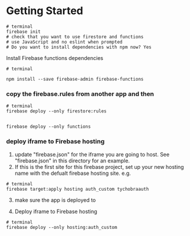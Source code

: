# Getting Started

```
# terminal
firebase init
# check that you want to use firestore and functions
# use JavaScript and no eslint when prompted
# Do you want to install dependencies with npm now? Yes
```

Install Firebase functions dependencies 
```
# terminal

npm install --save firebase-admin firebase-functions
```

### copy the firebase.rules from another app and then 


```
# terminal
firebase deploy --only firestore:rules


firebase deploy --only functions
```

### deploy iframe to Firebase hosting

1. update "firebase.json" for the iframe you are going to host.  See "firebase.json" in this
directory for an example.
2. If this is the first site for this firebase project, set up your new hosting name with the
defualt firebase hosting site.  e.g.

```
# terminal
firebase target:apply hosting auth_custom tychobraauth
```

3. make sure the app is deployed to 

4.  Deploy iframe to Firebase hosting

```
# terminal
firebase deploy --only hosting:auth_custom
```

